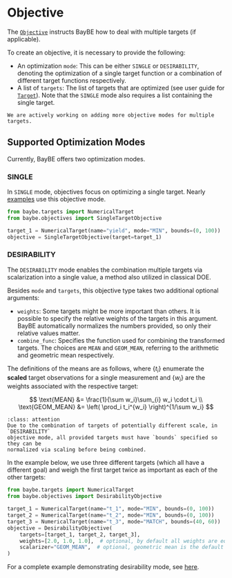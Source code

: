 # Objective

The [`Objective`](baybe.objective.Objective) instructs BayBE how to deal with multiple
targets (if applicable).

To create an objective, it is necessary to provide the following:
* An optimization `mode`: This can be either `SINGLE` or `DESIRABILITY`,
  denoting the optimization of a single target function or a combination of
  different target functions respectively.
* A list of `targets`: The list of targets that are optimized (see user guide for
  [`Target`](../../userguide/targets)). Note that the `SINGLE` mode also requires a
  list containing the single target.

```{note}
We are actively working on adding more objective modes for multiple targets.
```

## Supported Optimization Modes
Currently, BayBE offers two optimization modes.

### SINGLE
In `SINGLE` mode, objectives focus on optimizing a single target. 
Nearly [examples](../../examples/examples) use this objective mode.

```python
from baybe.targets import NumericalTarget
from baybe.objectives import SingleTargetObjective

target_1 = NumericalTarget(name="yield", mode="MIN", bounds=(0, 100))
objective = SingleTargetObjective(target=target_1)
```

### DESIRABILITY
The `DESIRABILITY` mode enables the combination multiple targets via scalarization 
into a single value, a method also utilized in classical DOE.

Besides `mode` and `targets`, this objective type takes two additional optional
arguments:
* `weights`: Some targets might be more important than others.
  It is possible to specify the relative weights of the targets in this argument.
  BayBE automatically normalizes the numbers provided, so only their relative values 
  matter.
* `combine_func`: Specifies the function used for combining the transformed targets. 
  The choices are `MEAN` and `GEOM_MEAN`, referring to the arithmetic and 
  geometric mean respectively.

The definitions of the means are as follows, where $\{t_i\}$ enumerate the **scaled**
target observations for a single measurement and $\{w_i\}$ are the weights associated
with the respective target:

$$
\text{MEAN} &= \frac{1}{\sum w_i}\sum_{i} w_i \cdot t_i \\
\text{GEOM_MEAN} &= \left( \prod_i t_i^{w_i} \right)^{1/\sum w_i}
$$

```{admonition} Mandatory Target Bounds
:class: attention
Due to the combination of targets of potentially different scale, in `DESIRABILITY` 
objective mode, all provided targets must have `bounds` specified so they can be 
normalized via scaling before being combined.
```

In the example below, we use three different targets (which all have a different goal) 
and weigh the first target twice as important as each of the other targets:
```python
from baybe.targets import NumericalTarget
from baybe.objectives import DesirabilityObjective

target_1 = NumericalTarget(name="t_1", mode="MIN", bounds=(0, 100))
target_2 = NumericalTarget(name="t_2", mode="MIN", bounds=(0, 100))
target_3 = NumericalTarget(name="t_3", mode="MATCH", bounds=(40, 60))
objective = DesirabilityObjective(
    targets=[target_1, target_2, target_3],
    weights=[2.0, 1.0, 1.0],  # optional, by default all weights are equal
    scalarizer="GEOM_MEAN",  # optional, geometric mean is the default
)
```

For a complete example demonstrating desirability mode, see [here](./../../examples/Multi_Target/desirability).